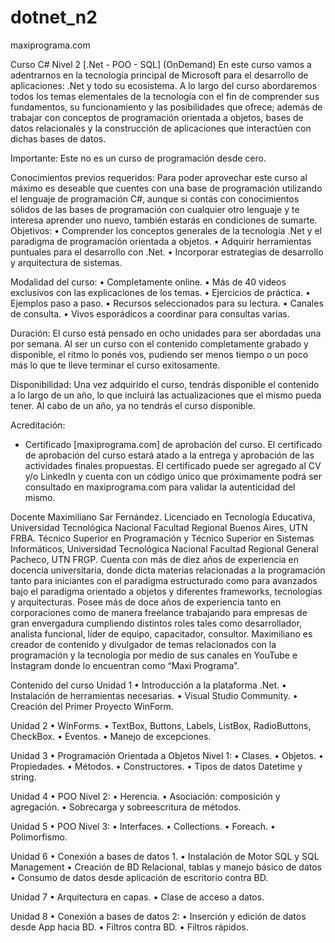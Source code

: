# dotnet_n2

maxiprograma.com

Curso C# Nivel 2 [.Net - POO - SQL] (OnDemand)
En este curso vamos a adentrarnos en la tecnología principal de Microsoft para el
desarrollo de aplicaciones: .Net y todo su ecosistema.
A lo largo del curso abordaremos todos los temas elementales de la tecnología con el
fin de comprender sus fundamentos, su funcionamiento y las posibilidades que ofrece;
además de trabajar con conceptos de programación orientada a objetos, bases de datos
relacionales y la construcción de aplicaciones que interactúen con dichas bases de
datos.

Importante: Este no es un curso de programación desde cero.

Conocimientos previos requeridos:
Para poder aprovechar este curso al máximo es deseable que cuentes con una base de
programación utilizando el lenguaje de programación C#, aunque si contás con
conocimientos sólidos de las bases de programación con cualquier otro lenguaje y te
interesa aprender uno nuevo, también estarás en condiciones de sumarte.
Objetivos:
• Comprender los conceptos generales de la tecnología .Net y el paradigma de
programación orientada a objetos.
• Adquirir herramientas puntuales para el desarrollo con .Net.
• Incorporar estrategias de desarrollo y arquitectura de sistemas.

Modalidad del curso:
• Completamente online.
• Más de 40 videos exclusivos con las explicaciones de los temas.
• Ejercicios de práctica.
• Ejemplos paso a paso.
• Recursos seleccionados para su lectura.
• Canales de consulta.
• Vivos esporádicos a coordinar para consultas varias.

Duración:
El curso está pensado en ocho unidades para ser abordadas una por semana. Al ser un
curso con el contenido completamente grabado y disponible, el ritmo lo ponés vos,
pudiendo ser menos tiempo o un poco más lo que te lleve terminar el curso
exitosamente.


Disponibilidad:
Una vez adquirido el curso, tendrás disponible el contenido a lo largo de un año, lo
que incluirá las actualizaciones que el mismo pueda tener. Al cabo de un año, ya no
tendrás el curso disponible.

Acreditación:
- Certificado [maxiprograma.com] de aprobación del curso.
El certificado de aprobación del curso estará atado a la entrega y aprobación de las
actividades finales propuestas.
El certificado puede ser agregado al CV y/o LinkedIn y cuenta con un código único que
próximamente podrá ser consultado en maxiprograma.com para validar la
autenticidad del mismo.

Docente
Maximiliano Sar Fernández. Licenciado en Tecnología Educativa, Universidad Tecnológica
Nacional Facultad Regional Buenos Aires, UTN FRBA.
Técnico Superior en Programación y Técnico Superior en Sistemas Informáticos, Universidad
Tecnológica Nacional Facultad Regional General Pacheco, UTN FRGP.
Cuenta con más de diez años de experiencia en docencia universitaria, donde dicta materias
relacionadas a la programación tanto para iniciantes con el paradigma estructurado como para
avanzados bajo el paradigma orientado a objetos y diferentes frameworks, tecnologías y
arquitecturas.
Posee más de doce años de experiencia tanto en corporaciones como de manera freelance
trabajando para empresas de gran envergadura cumpliendo distintos roles tales como
desarrollador, analista funcional, líder de equipo, capacitador, consultor.
Maximiliano es creador de contenido y divulgador de temas relacionados con la programación y
la tecnología por medio de sus canales en YouTube e Instagram donde lo encuentran como
“Maxi Programa”.

Contenido del curso
Unidad 1
• Introducción a la plataforma .Net.
• Instalación de herramientas necesarias.
• Visual Studio Community.
• Creación del Primer Proyecto WinForm.

Unidad 2
• WinForms.
• TextBox, Buttons, Labels, ListBox, RadioButtons, CheckBox.
• Eventos.
• Manejo de excepciones.

Unidad 3
• Programación Orientada a Objetos Nivel 1:
• Clases.
• Objetos.
• Propiedades.
• Métodos.
• Constructores.
• Tipos de datos Datetime y string.

Unidad 4
• POO Nivel 2:
• Herencia.
• Asociación: composición y agregación.
• Sobrecarga y sobreescritura de métodos.

Unidad 5
• POO Nivel 3:
• Interfaces.
• Collections.
• Foreach.
• Polimorfismo.

Unidad 6
• Conexión a bases de datos 1.
• Instalación de Motor SQL y SQL Management
• Creación de BD Relacional, tablas y manejo básico de datos
• Consumo de datos desde aplicación de escritorio contra BD.

Unidad 7
• Arquitectura en capas.
• Clase de acceso a datos.

Unidad 8
• Conexión a bases de datos 2:
• Inserción y edición de datos desde App hacia BD.
• Filtros contra BD.
• Filtros rápidos.
